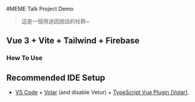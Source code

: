 #MEME Talk Project Demo

> 這是一個用迷因說話的社群~

## Vue 3 + Vite + Tailwind + Firebase

### How To Use

## Recommended IDE Setup

- [VS Code](https://code.visualstudio.com/) + [Volar](https://marketplace.visualstudio.com/items?itemName=Vue.volar) (and disable Vetur) + [TypeScript Vue Plugin (Volar)](https://marketplace.visualstudio.com/items?itemName=Vue.vscode-typescript-vue-plugin).

